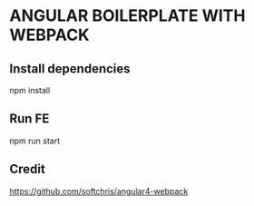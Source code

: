 # ANGULAR BOILERPLATE WITH WEBPACK
## Install dependencies
npm install

## Run FE
npm run start

## Credit
https://github.com/softchris/angular4-webpack
